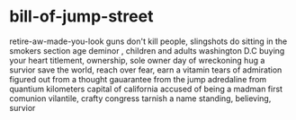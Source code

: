 # bill-of-jump-street
retire-aw-made-you-look
guns don't kill people, slingshots do
sitting in the smokers section
age deminor , children and adults
washington D.C buying your heart
titlement, ownership, sole owner
day of wreckoning
hug a survior
save the world, reach over fear, earn a vitamin
tears of admiration
figured out from a thought
gauarantee from the jump
adredaline from quantium kilometers
capital of california 
accused of being a madman
first comunion 
vilantile, crafty congress
tarnish a name
standing, believing, survior

